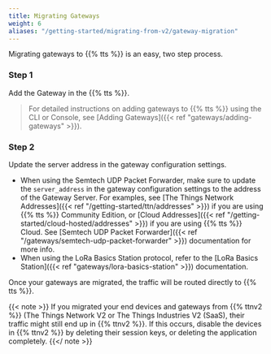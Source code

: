 ```yaml
---
title: Migrating Gateways
weight: 6
aliases: "/getting-started/migrating-from-v2/gateway-migration"
---
```


Migrating gateways to {{% tts %}} is an easy, two step process.

### Step 1

Add the Gateway in the {{% tts %}}. 

> For detailed instructions on adding gateways to {{% tts %}} using the CLI or Console, see [Adding Gateways]({{< ref "gateways/adding-gateways" >}}).

### Step 2

Update the server address in the gateway configuration settings.
- When using the Semtech UDP Packet Forwarder, make sure to update the `server_address` in the gateway configuration settings to the address of the Gateway Server. For examples, see [The Things Network Addresses]({{< ref "/getting-started/ttn/addresses" >}}) if you are using {{% tts %}} Community Edition, or [Cloud Addresses]({{< ref "/getting-started/cloud-hosted/addresses" >}}) if you are using {{% tts %}} Cloud. See [Semtech UDP Packet Forwarder]({{< ref "/gateways/semtech-udp-packet-forwarder" >}}) documentation for more info.
- When using the LoRa Basics Station protocol, refer to the [LoRa Basics Station]({{< ref "gateways/lora-basics-station" >}}) documentation.

Once your gateways are migrated, the traffic will be routed directly to {{% tts %}}.

{{< note >}} If you migrated your end devices and gateways from {{% ttnv2 %}} (The Things Network V2 or The Things Industries V2 (SaaS), their traffic might still end up in {{% ttnv2 %}}. If this occurs, disable the devices in {{% ttnv2 %}} by deleting their session keys, or deleting the application completely. {{</ note >}}
